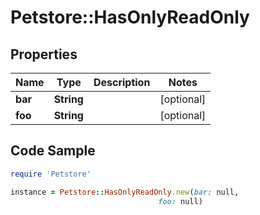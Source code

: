 # Petstore::HasOnlyReadOnly

## Properties
Name | Type | Description | Notes
------------ | ------------- | ------------- | -------------
**bar** | **String** |  | [optional] 
**foo** | **String** |  | [optional] 

## Code Sample

```ruby
require 'Petstore'

instance = Petstore::HasOnlyReadOnly.new(bar: null,
                                 foo: null)
```


